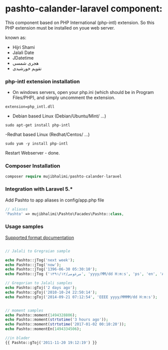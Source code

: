# pashto-calander-laravel component:
This component based on PHP International (php-intl) extension. So this PHP extension must be installed on youe web server. 

known as:

- Hijri Shami
- Jalali Date
- JDatetime
- هجری شمسی
- تقویم خورشیدی

### php-intl extension installation

- On windows servers, open your php.ini (which should be in Program Files/PHP), and simply uncomment the extension.
```
extension=php_intl.dll
```

- Debian based Linux (Debian/Ubuntu/Mint/ ...)
```
sudo apt-get install php-intl
```

-Redhat based Linux (Redhat/Centos/ ...)
```
sudo yum -y install php-intl
```
Restart Webserver - done.

### Composer Installation

```php
composer require mujibhalimi/pashto-calander-laravel
```

### Integration with Laravel 5.*

Add Pashto to app aliases in config/app.php file

```php
// aliases
'Pashto' => mujibhalimi\Pashto\Facades\Pashto::class,
```

### Usage samples

[Supported format documentation](http://userguide.icu-project.org/formatparse/datetime)


```php

// Jalali to Gregraian sample

echo Pashto::jTog('next week');
echo Pashto::jTog('now');
echo Pashto::jTog('1396-06-30 05:30:10');
echo Pashto::jTog ('۱۳۹۱/مرغومی/۱۲', 'yyyy/MM/dd H:m:s', 'ps', 'en', 'Asia/Kabul');

// Gregorian to Jalali samples 
echo Pashto::gToj('2 days ago');
echo Pashto::gToj('2010-10-24 22:50:14');
echo Pashto::gToj('2014-09-21 07:12:54', 'EEEE yyyy/MMMM/dd H:m:s');


// moment samples
echo Pashto::moment(1494328806);
echo Pashto::moment(strtotime('3 hours ago'));
echo Pashto::moment(strtotime('2017-01-02 00:10:20'));
echo Pashto::momentEn(1494334506);

//in blader
{{ Pashto::gToj('2011-11-20 19:12:19') }}


